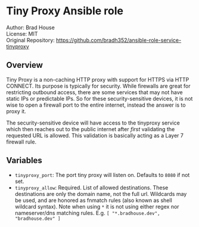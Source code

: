 # Tiny Proxy Ansible role

Author: Brad House<br/>
License: MIT<br/>
Original Repository: https://github.com/bradh352/ansible-role-service-tinyproxy

## Overview

Tiny Proxy is a non-caching HTTP proxy with support for HTTPS via HTTP CONNECT.
Its purpose is typically for security.  While firewalls are great for restricting
outbound access, there are some services that may not have static IPs or
predictable IPs.  So for these security-sensitive devices, it is not wise to
open a firewall port to the entire internet, instead the answer is to proxy it.

The security-sensitive device will have access to the tinyproxy service which
then reaches out to the public internet after *first* validating the requested
URL is allowed.  This validation is basically acting as a Layer 7 firewall
rule.

## Variables

- `tinyproxy_port`: The port tiny proxy will listen on.  Defaults to `8080` if
  not set.
- `tinyproxy_allow`: Required. List of allowed destinations.  These destinations
  are only the domain name, not the full url.  Wildcards may be used, and are
  honored as fnmatch rules (also known as shell wildcard syntax).  Note when
  using `*` it is not using either regex nor nameserver/dns matching rules.
  E.g. `[ "*.bradhouse.dev", "bradhouse.dev" ]`

